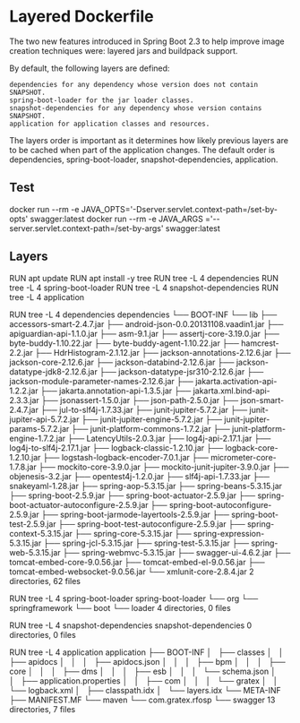 # Layered Dockerfile

The two new features introduced in Spring Boot 2.3 to help improve image
creation techniques were: layered jars and buildpack support.


By default, the following layers are defined:

    dependencies for any dependency whose version does not contain SNAPSHOT.
    spring-boot-loader for the jar loader classes.
    snapshot-dependencies for any dependency whose version contains SNAPSHOT.
    application for application classes and resources.

The layers order is important as it determines how likely previous layers are
to be cached when part of the application changes. The default order is
dependencies, spring-boot-loader, snapshot-dependencies, application.


## Test

docker run --rm -e JAVA_OPTS='-Dserver.servlet.context-path=/set-by-opts' swagger:latest
docker run --rm -e JAVA_ARGS ='--server.servlet.context-path=/set-by-args' swagger:latest

## Layers

RUN apt update
RUN apt install -y tree
RUN tree -L 4 dependencies
RUN tree -L 4 spring-boot-loader
RUN tree -L 4 snapshot-dependencies
RUN tree -L 4 application


RUN tree -L 4 dependencies
dependencies
└── BOOT-INF
    └── lib
        ├── accessors-smart-2.4.7.jar
        ├── android-json-0.0.20131108.vaadin1.jar
        ├── apiguardian-api-1.1.0.jar
        ├── asm-9.1.jar
        ├── assertj-core-3.19.0.jar
        ├── byte-buddy-1.10.22.jar
        ├── byte-buddy-agent-1.10.22.jar
        ├── hamcrest-2.2.jar
        ├── HdrHistogram-2.1.12.jar
        ├── jackson-annotations-2.12.6.jar
        ├── jackson-core-2.12.6.jar
        ├── jackson-databind-2.12.6.jar
        ├── jackson-datatype-jdk8-2.12.6.jar
        ├── jackson-datatype-jsr310-2.12.6.jar
        ├── jackson-module-parameter-names-2.12.6.jar
        ├── jakarta.activation-api-1.2.2.jar
        ├── jakarta.annotation-api-1.3.5.jar
        ├── jakarta.xml.bind-api-2.3.3.jar
        ├── jsonassert-1.5.0.jar
        ├── json-path-2.5.0.jar
        ├── json-smart-2.4.7.jar
        ├── jul-to-slf4j-1.7.33.jar
        ├── junit-jupiter-5.7.2.jar
        ├── junit-jupiter-api-5.7.2.jar
        ├── junit-jupiter-engine-5.7.2.jar
        ├── junit-jupiter-params-5.7.2.jar
        ├── junit-platform-commons-1.7.2.jar
        ├── junit-platform-engine-1.7.2.jar
        ├── LatencyUtils-2.0.3.jar
        ├── log4j-api-2.17.1.jar
        ├── log4j-to-slf4j-2.17.1.jar
        ├── logback-classic-1.2.10.jar
        ├── logback-core-1.2.10.jar
        ├── logstash-logback-encoder-7.0.1.jar
        ├── micrometer-core-1.7.8.jar
        ├── mockito-core-3.9.0.jar
        ├── mockito-junit-jupiter-3.9.0.jar
        ├── objenesis-3.2.jar
        ├── opentest4j-1.2.0.jar
        ├── slf4j-api-1.7.33.jar
        ├── snakeyaml-1.28.jar
        ├── spring-aop-5.3.15.jar
        ├── spring-beans-5.3.15.jar
        ├── spring-boot-2.5.9.jar
        ├── spring-boot-actuator-2.5.9.jar
        ├── spring-boot-actuator-autoconfigure-2.5.9.jar
        ├── spring-boot-autoconfigure-2.5.9.jar
        ├── spring-boot-jarmode-layertools-2.5.9.jar
        ├── spring-boot-test-2.5.9.jar
        ├── spring-boot-test-autoconfigure-2.5.9.jar
        ├── spring-context-5.3.15.jar
        ├── spring-core-5.3.15.jar
        ├── spring-expression-5.3.15.jar
        ├── spring-jcl-5.3.15.jar
        ├── spring-test-5.3.15.jar
        ├── spring-web-5.3.15.jar
        ├── spring-webmvc-5.3.15.jar
        ├── swagger-ui-4.6.2.jar
        ├── tomcat-embed-core-9.0.56.jar
        ├── tomcat-embed-el-9.0.56.jar
        ├── tomcat-embed-websocket-9.0.56.jar
        └── xmlunit-core-2.8.4.jar
2 directories, 62 files


RUN tree -L 4 spring-boot-loader
spring-boot-loader
└── org
    └── springframework
        └── boot
            └── loader
4 directories, 0 files


RUN tree -L 4 snapshot-dependencies
snapshot-dependencies
0 directories, 0 files


RUN tree -L 4 application
application
├── BOOT-INF
│   ├── classes
│   │   ├── apidocs
│   │   │   ├── apidocs.json
│   │   │   ├── bpm
│   │   │   ├── core
│   │   │   ├── dms
│   │   │   ├── esb
│   │   │   └── schema.json
│   │   ├── application.properties
│   │   ├── com
│   │   │   └── gratex
│   │   └── logback.xml
│   ├── classpath.idx
│   └── layers.idx
└── META-INF
    ├── MANIFEST.MF
    └── maven
        └── com.gratex.rfosp
            └── swagger
13 directories, 7 files
